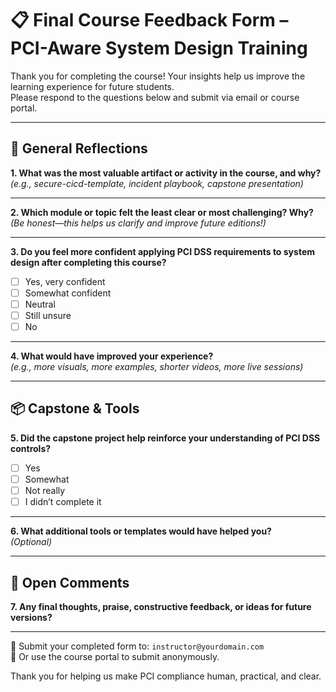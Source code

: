 # 📋 Final Course Feedback Form – PCI-Aware System Design Training

Thank you for completing the course! Your insights help us improve the learning experience for future students.  
Please respond to the questions below and submit via email or course portal.

---

## 🙌 General Reflections

**1. What was the most valuable artifact or activity in the course, and why?**  
_(e.g., secure-cicd-template, incident playbook, capstone presentation)_

---

**2. Which module or topic felt the least clear or most challenging? Why?**  
_(Be honest—this helps us clarify and improve future editions!)_

---

**3. Do you feel more confident applying PCI DSS requirements to system design after completing this course?**  
- [ ] Yes, very confident  
- [ ] Somewhat confident  
- [ ] Neutral  
- [ ] Still unsure  
- [ ] No

---

**4. What would have improved your experience?**  
_(e.g., more visuals, more examples, shorter videos, more live sessions)_

---

## 📦 Capstone & Tools

**5. Did the capstone project help reinforce your understanding of PCI DSS controls?**  
- [ ] Yes  
- [ ] Somewhat  
- [ ] Not really  
- [ ] I didn’t complete it

---

**6. What additional tools or templates would have helped you?**  
_(Optional)_

---

## 💬 Open Comments

**7. Any final thoughts, praise, constructive feedback, or ideas for future versions?**

---

📧 Submit your completed form to: `instructor@yourdomain.com`  
📝 Or use the course portal to submit anonymously.

Thank you for helping us make PCI compliance human, practical, and clear.
